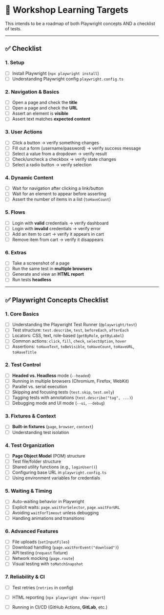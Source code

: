 # 🎯 Workshop Learning Targets

This intends to be a roadmap of both Playwright concepts AND a checklist of tests.

---

## ✅ Checklist

### 1. Setup
- [ ] Install Playwright (`npx playwright install`)
- [ ] Understanding Playwright config `playwright.config.ts`

### 2. Navigation & Basics
- [ ] Open a page and check the **title**
- [ ] Open a page and check the **URL**
- [ ] Assert an element is **visible**
- [ ] Assert text matches **expected content**

### 3. User Actions
- [ ] Click a button → verify something changes
- [ ] Fill out a form (username/password) → verify success message
- [ ] Select a value from a dropdown → verify result
- [ ] Check/uncheck a checkbox → verify state changes
- [ ] Select a radio button → verify selection

### 4. Dynamic Content
- [ ] Wait for navigation after clicking a link/button
- [ ] Wait for an element to appear before asserting
- [ ] Assert the number of items in a list (`toHaveCount`)

### 5. Flows
- [ ] Login with **valid** credentials → verify dashboard
- [ ] Login with **invalid** credentials → verify error
- [ ] Add an item to cart → verify it appears in cart
- [ ] Remove item from cart → verify it disappears

### 6. Extras
- [ ] Take a screenshot of a page
- [ ] Run the same test in **multiple browsers**
- [ ] Generate and view an **HTML report**
- [ ] Run tests **headless**

---

## ✅ Playwright Concepts Checklist

### 1. Core Basics
- [ ] Understanding the Playwright Test Runner (`@playwright/test`)
- [ ] Test structure: `test.describe`, `test`, `beforeEach`, `afterEach`
- [ ] Locators: CSS, text, role-based (`getByRole`, `getByLabel`)
- [ ] Common actions: `click`, `fill`, `check`, `selectOption`, `hover`
- [ ] Assertions: `toHaveText`, `toBeVisible`, `toHaveCount`, `toHaveURL`, `toHaveTitle`

### 2. Test Control
- [ ] **Headed vs. Headless** mode (`--headed`)
- [ ] Running in multiple browsers (Chromium, Firefox, WebKit)
- [ ] Parallel vs. serial execution
- [ ] Skipping and focusing tests (`test.skip`, `test.only`)
- [ ] Tagging tests with annotations (`test.describe("tag", ...)`)
- [ ] Debugging mode and UI mode (`--ui`, `--debug`)

### 3. Fixtures & Context
- [ ] **Built-in fixtures** (`page`, `browser`, `context`)
- [ ] Understanding test isolation

### 4. Test Organization
- [ ] **Page Object Model** (POM) structure
- [ ] Test file/folder structure
- [ ] Shared utility functions (e.g., `loginUser()`)
- [ ] Configuring base URL in `playwright.config.ts`
- [ ] Using environment variables for credentials

### 5. Waiting & Timing
- [ ] Auto-waiting behavior in Playwright
- [ ] Explicit waits: `page.waitForSelector`, `page.waitForURL`
- [ ] Avoiding `waitForTimeout` unless debugging
- [ ] Handling animations and transitions

### 6. Advanced Features
- [ ] File uploads (`setInputFiles`)
- [ ] Download handling (`page.waitForEvent("download")`)
- [ ] API testing (`request` fixture)
- [ ] Network mocking (`page.route`)
- [ ] Visual testing with `toMatchSnapshot`

### 7. Reliability & CI
- [ ] Test retries (`retries` in config)
- [ ] HTML reporting (`npx playwright show-report`)
- [ ] Running in CI/CD (GitHub Actions, **GitLab**, etc.)

